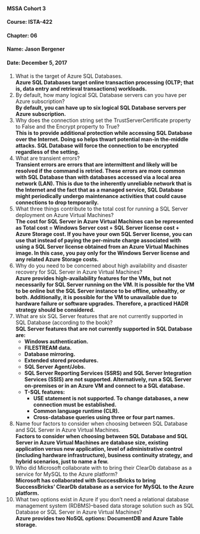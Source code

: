 #### MSSA Cohort 3
#### Course: ISTA-422
#### Chapter: 06
#### Name: Jason Bergener
#### Date: December 5, 2017

1.	What is the target of Azure SQL Databases.  
**Azure SQL Databases target online transaction processing (OLTP; that is, data entry and retrieval transactions) workloads.**
1.	By default, how many logical SQL Database servers can you have per Azure subscription?  
**By default, you can have up to six logical SQL Database servers per Azure subscription.**
1.	Why does the connection string set the TrustServerCertificate property to False and the Encrypt property to True?  
**This is to provide additional protection while accessing SQL Database over the Internet. Doing so helps thwart potential man-in the-middle attacks. SQL Database will force the connection to be encrypted regardless of the setting.**
1.	What are transient errors?  
**Transient errors are errors that are intermittent and likely will be resolved if the command is retried. These errors are more common with SQL Database than with databases accessed via a local area network (LAN). This is due to the inherently unreliable network that is the Internet and the fact that as a managed service, SQL Database might periodically undergo maintenance activities that could cause connections to drop temporarily.**
1.	What three things contribute to the total cost for running a SQL Server deployment on Azure Virtual Machines?  
**The cost for SQL Server in Azure Virtual Machines can be represented as Total cost = Windows Server cost + SQL Server license cost + Azure Storage cost. If you have your own SQL Server license, you can use that instead of paying the per-minute charge associated with using a SQL Server license obtained from an Azure Virtual Machines image. In this case, you pay only for the Windows Server license and any related Azure Storage costs.**
1.	Why do you need to be concerned about high availability and disaster recovery for SQL Server in Azure Virtual Machines?  
**Azure provides high-availability features for the VMs, but not necessarily for SQL Server running on the VM. It is possible for the VM to be online but the SQL Server instance to be offline, unhealthy, or both. Additionally, it is possible for the VM to unavailable due to hardware failure or software upgrades. Therefore, a practiced HADR strategy should be considered.**
1.	What are six SQL Server features that are not currently supported in SQL Database (according to the book)?  
**SQL Server features that are not currently supported in SQL Database are:**
    - **Windows authentication.**
    - **FILESTREAM data.**
    - **Database mirroring.**
    - **Extended stored procedures.**
    - **SQL Server Agent/Jobs.**
    - **SQL Server Reporting Services (SSRS) and SQL Server Integration Services (SSIS) are not supported. Alternatively, run a SQL Server on-premises or in an Azure VM and connect to a SQL database.**
    - **T-SQL features:**
      - **USE statement is not supported. To change databases, a new connection must be established.**
      - **Common language runtime (CLR).**
      - **Cross-database queries using three or four part names.**
1.	Name four factors to consider when choosing between SQL Database and SQL Server in Azure Virtual Machines.  
**Factors to consider when choosing between SQL Database and SQL Server in Azure Virtual Machines are database size, existing application versus new application, level of administrative control (including hardware infrastructure), business continuity strategy, and hybrid scenarios, just to name a few.**
1.	Who did Microsoft collaborate with to bring their ClearDb database as a service for MySQL to the Azure platform?  
**Microsoft has collaborated with SuccessBricks to bring SuccessBricks’ ClearDb database as a service for MySQL to the Azure platform.**
1.	What two options exist in Azure if you don’t need a relational database management system (RDBMS)–based data storage solution such as SQL Database or SQL Server in Azure Virtual Machines?  
**Azure provides two NoSQL options: DocumentDB and Azure Table storage.**